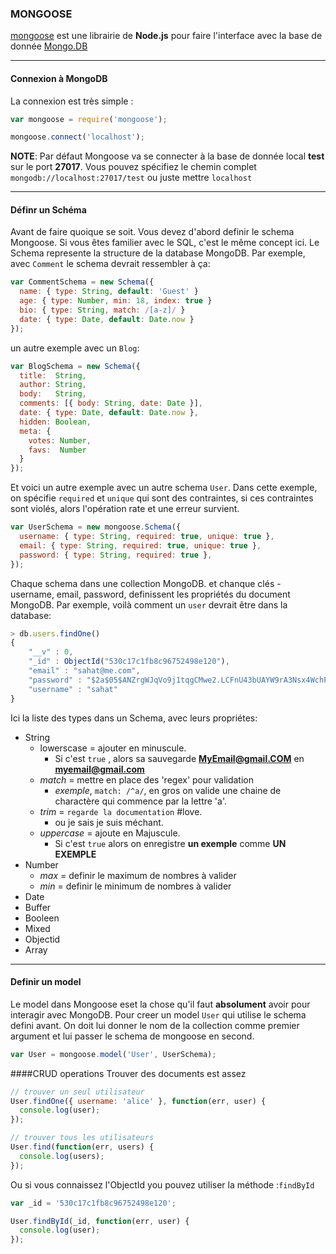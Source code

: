 ### MONGOOSE
[mongoose](http://mongoosejs.com) est une librairie de **Node.js** pour faire l'interface avec la base de donnée [Mongo.DB](http://mongodb.org) 

---
#### Connexion à MongoDB
La connexion est très simple : 

```js
var mongoose = require('mongoose');

mongoose.connect('localhost');
```
**NOTE**: Par défaut Mongoose va se connecter à la base de donnée local **test** sur le port **27017**. Vous pouvez spécifiez le chemin complet `mongodb://localhost:27017/test` ou juste mettre `localhost`

---
#### Définr un Schéma

Avant de faire quoique se soit. Vous devez d'abord definir le schema Mongoose. Si vous êtes familier avec le SQL, c'est le même concept ici. Le Schema represente la structure de la database MongoDB. Par exemple, avec  `Comment` le schema devrait ressembler à ça:

```js
var CommentSchema = new Schema({
  name: { type: String, default: 'Guest' }
  age: { type: Number, min: 18, index: true }
  bio: { type: String, match: /[a-z]/ }
  date: { type: Date, default: Date.now }
});
```
un autre exemple avec un `Blog`:

```js
var BlogSchema = new Schema({
  title:  String,
  author: String,
  body:   String,
  comments: [{ body: String, date: Date }],
  date: { type: Date, default: Date.now },
  hidden: Boolean,
  meta: {
    votes: Number,
    favs:  Number
  }
});
```
Et voici un autre exemple avec un autre schema `User`. Dans cette exemple, on spécifie `required` et `unique` qui sont des contraintes, si ces contraintes sont violés, alors l'opération rate et une erreur survient.

```js
var UserSchema = new mongoose.Schema({
  username: { type: String, required: true, unique: true },
  email: { type: String, required: true, unique: true },
  password: { type: String, required: true },
});
```
Chaque schema dans une collection MongoDB. et chanque clés - username, email, password, definissent les propriétés du document MongoDB. Par exemple, voilà comment un `user` devrait être dans la database:

```js
> db.users.findOne()
{
    "__v" : 0,
    "_id" : ObjectId("530c17c1fb8c96752498e120"),
    "email" : "sahat@me.com",
    "password" : "$2a$05$ANZrgWJqVo9j1tqgCMwe2.LCFnU43bUAYW9rA3Nsx4WchPM.cELEi",
    "username" : "sahat"
}
```
Ici la liste des types dans un Schema, avec leurs propriétes:

* String
	* lowerscase = ajouter en minuscule.
		* Si c'est `true` , alors sa sauvegarde **MyEmail@gmail.COM** en **myemail@gmail.com**
	* *match* = mettre en place des 'regex' pour validation
		*  *exemple*, `match: /^a/`, en gros on valide une chaine de charactère qui commence par la lettre 'a'.
	* *trim* = `regarde la documentation` #love.
		*  ou je sais je suis méchant.
	* *uppercase* = ajoute en Majuscule.
		*  Si c'est `true` alors on enregistre **un exemple** comme **UN EXEMPLE**
 * Number
	* *max* = definir le maximum de nombres à valider
	* *min* = definir le minimum de nombres à valider
* Date
* Buffer
* Booleen
* Mixed
* Objectid
* Array

---

#### Definir un model
Le model dans Mongoose eset la chose qu'il faut **absolument** avoir pour interagir avec MongoDB. Pour creer un model `User` qui utilise le schema defini avant. On doit lui donner le nom de la collection comme premier argument et lui passer le schema de mongoose en second.

```js
var User = mongoose.model('User', UserSchema);
```

####CRUD operations
Trouver des documents est assez

```js
// trouver un seul utilisateur
User.findOne({ username: 'alice' }, function(err, user) {
  console.log(user);
});

// trouver tous les utilisateurs
User.find(function(err, users) {
  console.log(users);
});
```
Ou si vous connaissez l'ObjectId you pouvez utiliser la méthode :`findById` 
```js
var _id = '530c17c1fb8c96752498e120';

User.findById(_id, function(err, user) {
  console.log(user);
});
```

